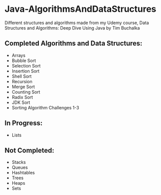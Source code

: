 # Java-AlgorithmsAndDataStructures
Different structures and algorithms made from my Udemy course, Data Structures and Algorithms: Deep Dive Using Java by Tim Buchalka

## Completed Algorithms and Data Structures:
- Arrays
- Bubble Sort
- Selection Sort
- Insertion Sort
- Shell Sort
- Recursion
- Merge Sort
- Counting Sort
- Radix Sort
- JDK Sort
- Sorting Algorithm Challenges 1-3

## In Progress:
- Lists

## Not Completed:
- Stacks
- Queues
- Hashtables
- Trees
- Heaps
- Sets
